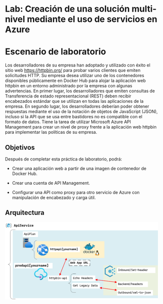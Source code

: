 # Lab: Creación de una solución multi-nivel mediante el uso de servicios en Azure

# Escenario de laboratorio

Los desarrolladores de su empresa han adoptado y utilizado con éxito el sitio web https://httpbin.org/ para probar varios clientes que emiten solicitudes HTTP. Su empresa desea utilizar uno de los contenedores disponibles públicamente en Docker Hub para alojar la aplicación web httpbin en un entorno administrado por la empresa con algunas advertencias. En primer lugar, los desarrolladores que emiten consultas de Transferencia de estado representacional (REST) deben recibir encabezados estándar que se utilizan en todas las aplicaciones de la empresa. En segundo lugar, los desarrolladores deberían poder obtener respuestas mediante el uso de la notación de objetos de JavaScript (JSON), incluso si la API que se usa entre bastidores no es compatible con el formato de datos. Tiene la tarea de utilizar Microsoft Azure API Management para crear un nivel de proxy frente a la aplicación web httpbin para implementar las políticas de su empresa.

## Objetivos
Después de completar esta práctica de laboratorio, podrá:

- Crear una aplicación web a partir de una imagen de contenedor de Docker Hub.

- Crear una cuenta de API Management.

- Configurar una API como proxy para otro servicio de Azure con manipulación de encabezado y carga útil.

## Arquitectura

![](images/Architecture.png)